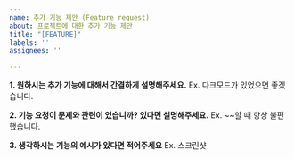 ```yaml
---
name: 추가 기능 제안 (Feature request)
about: 프로젝트에 대한 추가 기능 제안
title: "[FEATURE]"
labels: ''
assignees: ''

---
```


**1. 원하시는 추가 기능에 대해서 간결하게 설명해주세요.** Ex. 다크모드가 있었으면 좋겠습니다.

**2. 기능 요청이 문제와 관련이 있습니까? 있다면 설명해주세요.** Ex. ~~할 때 항상 불편했습니다.

**3. 생각하시는 기능의 예시가 있다면 적어주세요** Ex. 스크린샷
